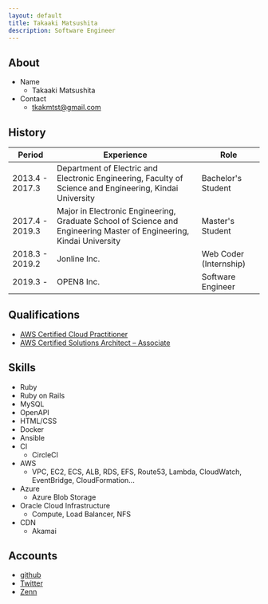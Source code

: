 ```yaml
---
layout: default
title: Takaaki Matsushita
description: Software Engineer
---
```


## About

- Name
  - Takaaki Matsushita
- Contact
  - tkakmtst@gmail.com

## History

| Period          | Experience                                                                                                           | Role                   |
| --------------- | -------------------------------------------------------------------------------------------------------------------- | ---------------------- |
| 2013.4 - 2017.3 | Department of Electric and Electronic Engineering, Faculty of Science and Engineering, Kindai University 　          | Bachelor's Student     |
| 2017.4 - 2019.3 | Major in Electronic Engineering, Graduate School of Science and Engineering Master of Engineering, Kindai University | Master's Student       |
| 2018.3 - 2019.2 | Jonline Inc.                                                                                                         | Web Coder (Internship) |
| 2019.3 -        | OPEN8 Inc.                                                                                                           | Software Engineer      |

## Qualifications

- [AWS Certified Cloud Practitioner](https://www.credly.com/badges/b26d20c6-f2cb-415d-a073-a1930275f7de)
- [AWS Certified Solutions Architect – Associate](https://www.credly.com/badges/6be1df87-bd85-4475-bd41-a895b8fa9d6d)

## Skills

- Ruby
- Ruby on Rails
- MySQL
- OpenAPI
- HTML/CSS
- Docker
- Ansible
- CI
  - CircleCI
- AWS
  - VPC, EC2, ECS, ALB, RDS, EFS, Route53, Lambda, CloudWatch, EventBridge, CloudFormation...
- Azure
  - Azure Blob Storage
- Oracle Cloud Infrastructure
  - Compute, Load Balancer, NFS
- CDN
  - Akamai

## Accounts

- [github](https://github.com/tkakmtst)
- [Twitter](https://twitter.com/tkakmtst)
- [Zenn](https://zenn.dev/tkakmtst)
